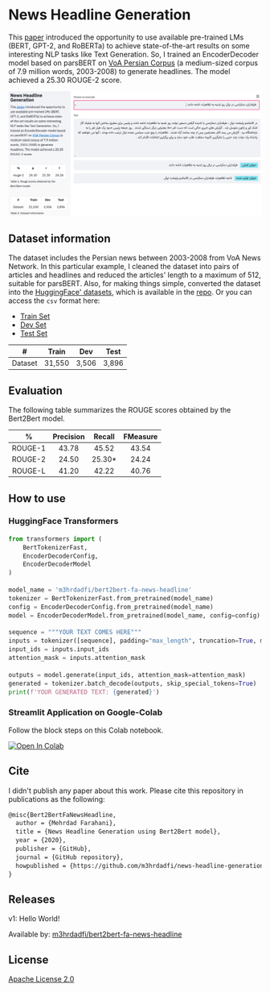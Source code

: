 # News Headline Generation

This [paper](https://arxiv.org/abs/1907.12461) introduced the opportunity to use available pre-trained LMs (BERT, GPT-2, and RoBERTa) to achieve state-of-the-art results on some interesting NLP tasks like Text Generation.
So, I trained an EncoderDecoder model based on parsBERT on [VoA Persian Corpus](https://jon.dehdari.org/corpora/#persian) (a medium-sized corpus of 7.9 million words, 2003-2008) to generate headlines.
The model achieved a 25.30 ROUGE-2 score.

[![News Headline Generation](assets/screenshot.png)](https://youtu.be/gs4PdKUxoKk)

## Dataset information
The dataset includes the Persian news between 2003-2008 from VoA News Network. In this particular example, I cleaned the dataset into pairs of articles and headlines and reduced the articles' length to a maximum of 512, suitable for parsBERT. 
Also, for making things simple, converted the dataset into the [HuggingFace' datasets](https://github.com/m3hrdadfi/news-headline-generation/tree/master/datasets), which is available in the [repo](https://github.com/m3hrdadfi/news-headline-generation/tree/master/datasets).
Or you can access the `csv` format here:
- [Train Set](https://drive.google.com/uc?id=1-9Tf8-Jyzg8qsZwYRGU_DghyaxFdU5F_)
- [Dev Set](https://drive.google.com/uc?id=1-BUxuBqSPCWc0xgbENyjVsu1MJHksOJy)
- [Test Set](https://drive.google.com/uc?id=1-AAzeSnzJO-f0ti_EYhqVOSx2qdVWVud)

|    #    | Train |  Dev | Test |
|:-------:|:-----:|:----:|:----:|
| Dataset | 31,550 | 3,506 | 3,896 |

## Evaluation
The following table summarizes the ROUGE scores obtained by the Bert2Bert model.

|    %    | Precision | Recall | FMeasure |
|:-------:|:---------:|:------:|:--------:|
| ROUGE-1 |   43.78   |  45.52 |   43.54  |
| ROUGE-2 |   24.50   | 25.30* |   24.24  |
| ROUGE-L |   41.20   |  42.22 |   40.76  |

## How to use

### HuggingFace Transformers
```python
from transformers import (
    BertTokenizerFast,
    EncoderDecoderConfig,
    EncoderDecoderModel
)

model_name = 'm3hrdadfi/bert2bert-fa-news-headline'
tokenizer = BertTokenizerFast.from_pretrained(model_name)
config = EncoderDecoderConfig.from_pretrained(model_name)
model = EncoderDecoderModel.from_pretrained(model_name, config=config)

sequence = """YOUR TEXT COMES HERE"""
inputs = tokenizer([sequence], padding="max_length", truncation=True, max_length=512, return_tensors="pt")
input_ids = inputs.input_ids
attention_mask = inputs.attention_mask

outputs = model.generate(input_ids, attention_mask=attention_mask)
generated = tokenizer.batch_decode(outputs, skip_special_tokens=True)
print(f'YOUR GENERATED TEXT: {generated}')
```

### Streamlit Application on Google-Colab
Follow the block steps on this Colab notebook.

[![Open In Colab](https://colab.research.google.com/assets/colab-badge.svg)](https://colab.research.google.com/github/m3hrdadfi/news-headline-generation/blob/master/notebooks/How_to_use_app.ipynb) 

## Cite 
I didn't publish any paper about this work. Please cite this repository in publications as the following:

```markdown
@misc{Bert2BertFaNewsHeadline,
  author = {Mehrdad Farahani},
  title = {News Headline Generation using Bert2Bert model},
  year = {2020},
  publisher = {GitHub},
  journal = {GitHub repository},
  howpublished = {https://github.com/m3hrdadfi/news-headline-generation},
}
```

## Releases
v1: Hello World!

Available by: [m3hrdadfi/bert2bert-fa-news-headline](https://huggingface.co/m3hrdadfi/bert2bert-fa-news-headline)


## License
[Apache License 2.0](LICENSE)
